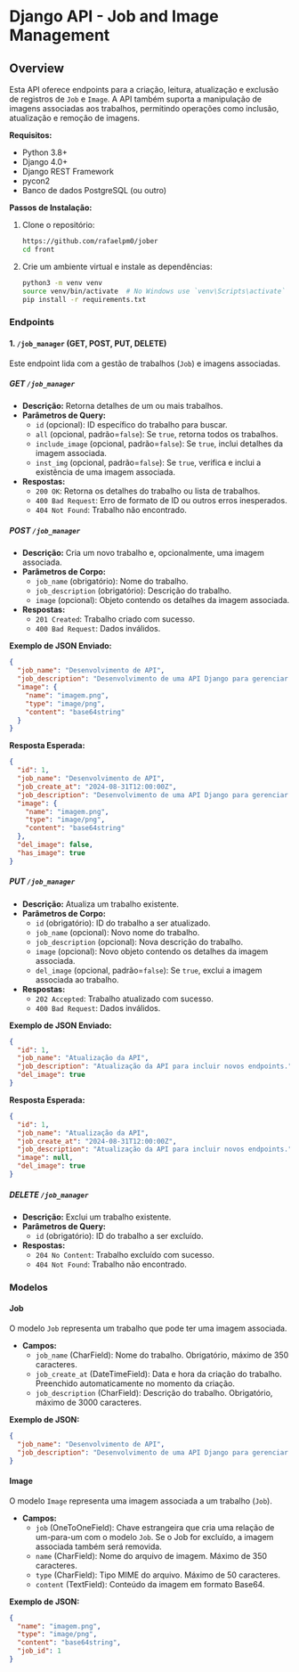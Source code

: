 
# Django API - Job and Image Management

## Overview

Esta API oferece endpoints para a criação, leitura, atualização e exclusão de registros de `Job` e `Image`. 
A API também suporta a manipulação de imagens associadas aos trabalhos, permitindo operações como inclusão, 
atualização e remoção de imagens.

**Requisitos:**
- Python 3.8+
- Django 4.0+
- Django REST Framework
- pycon2
- Banco de dados PostgreSQL (ou outro)


**Passos de Instalação:**
1. Clone o repositório:
   ```bash
   https://github.com/rafaelpm0/jober
   cd front
   ```

2. Crie um ambiente virtual e instale as dependências:
   ```bash
   python3 -m venv venv
   source venv/bin/activate  # No Windows use `venv\Scripts\activate`
   pip install -r requirements.txt
   ```

### Endpoints

#### 1. `/job_manager` (GET, POST, PUT, DELETE)

Este endpoint lida com a gestão de trabalhos (`Job`) e imagens associadas.

##### GET `/job_manager`

- **Descrição:** Retorna detalhes de um ou mais trabalhos.
- **Parâmetros de Query:**
  - `id` (opcional): ID específico do trabalho para buscar.
  - `all` (opcional, padrão=`false`): Se `true`, retorna todos os trabalhos.
  - `include_image` (opcional, padrão=`false`): Se `true`, inclui detalhes da imagem associada.
  - `inst_img` (opcional, padrão=`false`): Se `true`, verifica e inclui a existência de uma imagem associada.
- **Respostas:**
  - `200 OK`: Retorna os detalhes do trabalho ou lista de trabalhos.
  - `400 Bad Request`: Erro de formato de ID ou outros erros inesperados.
  - `404 Not Found`: Trabalho não encontrado.

##### POST `/job_manager`

- **Descrição:** Cria um novo trabalho e, opcionalmente, uma imagem associada.
- **Parâmetros de Corpo:**
  - `job_name` (obrigatório): Nome do trabalho.
  - `job_description` (obrigatório): Descrição do trabalho.
  - `image` (opcional): Objeto contendo os detalhes da imagem associada.
- **Respostas:**
  - `201 Created`: Trabalho criado com sucesso.
  - `400 Bad Request`: Dados inválidos.

**Exemplo de JSON Enviado:**
```json
{
  "job_name": "Desenvolvimento de API",
  "job_description": "Desenvolvimento de uma API Django para gerenciar trabalhos e imagens.",
  "image": {
    "name": "imagem.png",
    "type": "image/png",
    "content": "base64string"
  }
}
```

**Resposta Esperada:**
```json
{
  "id": 1,
  "job_name": "Desenvolvimento de API",
  "job_create_at": "2024-08-31T12:00:00Z",
  "job_description": "Desenvolvimento de uma API Django para gerenciar trabalhos e imagens.",
  "image": {
    "name": "imagem.png",
    "type": "image/png",
    "content": "base64string"
  },
  "del_image": false,
  "has_image": true
}
```

##### PUT `/job_manager`

- **Descrição:** Atualiza um trabalho existente.
- **Parâmetros de Corpo:**
  - `id` (obrigatório): ID do trabalho a ser atualizado.
  - `job_name` (opcional): Novo nome do trabalho.
  - `job_description` (opcional): Nova descrição do trabalho.
  - `image` (opcional): Novo objeto contendo os detalhes da imagem associada.
  - `del_image` (opcional, padrão=`false`): Se `true`, exclui a imagem associada ao trabalho.
- **Respostas:**
  - `202 Accepted`: Trabalho atualizado com sucesso.
  - `400 Bad Request`: Dados inválidos.

**Exemplo de JSON Enviado:**
```json
{
  "id": 1,
  "job_name": "Atualização da API",
  "job_description": "Atualização da API para incluir novos endpoints.",
  "del_image": true
}
```

**Resposta Esperada:**
```json
{
  "id": 1,
  "job_name": "Atualização da API",
  "job_create_at": "2024-08-31T12:00:00Z",
  "job_description": "Atualização da API para incluir novos endpoints.",
  "image": null,
  "del_image": true
}
```

##### DELETE `/job_manager`

- **Descrição:** Exclui um trabalho existente.
- **Parâmetros de Query:**
  - `id` (obrigatório): ID do trabalho a ser excluído.
- **Respostas:**
  - `204 No Content`: Trabalho excluído com sucesso.
  - `404 Not Found`: Trabalho não encontrado.

### Modelos

#### Job

O modelo `Job` representa um trabalho que pode ter uma imagem associada.

- **Campos:**
  - `job_name` (CharField): Nome do trabalho. Obrigatório, máximo de 350 caracteres.
  - `job_create_at` (DateTimeField): Data e hora da criação do trabalho. Preenchido automaticamente no momento da criação.
  - `job_description` (CharField): Descrição do trabalho. Obrigatório, máximo de 3000 caracteres.

**Exemplo de JSON:**
```json
{
  "job_name": "Desenvolvimento de API",
  "job_description": "Desenvolvimento de uma API Django para gerenciar trabalhos e imagens."
}
```

#### Image

O modelo `Image` representa uma imagem associada a um trabalho (`Job`).

- **Campos:**
  - `job` (OneToOneField): Chave estrangeira que cria uma relação de um-para-um com o modelo `Job`. Se o Job for excluído, a imagem associada também será removida.
  - `name` (CharField): Nome do arquivo de imagem. Máximo de 350 caracteres.
  - `type` (CharField): Tipo MIME do arquivo. Máximo de 50 caracteres.
  - `content` (TextField): Conteúdo da imagem em formato Base64.

**Exemplo de JSON:**
```json
{
  "name": "imagem.png",
  "type": "image/png",
  "content": "base64string",
  "job_id": 1
}
```
